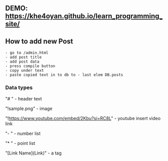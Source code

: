 ## DEMO: https://khe4oyan.github.io/learn_programming_site/

## How to add new Post
	- go to /admin.html
	- add post title
	- add post data
	- press compile button
	- copy under text
	- paste copied text in to db to - last elem DB.posts

### Data types

"# " - header text

"!sample.png" - image

"!https://www.youtube.com/embed/2Kbu?si=RC8L" - youtube insert video link

"- " - number list

"* " - point list

"\[Link Name\]\(Link\)" - a tag
